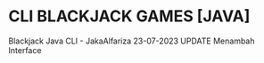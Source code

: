 # CLI BLACKJACK GAMES [JAVA]
Blackjack Java CLI - JakaAlfariza
23-07-2023 UPDATE Menambah Interface
